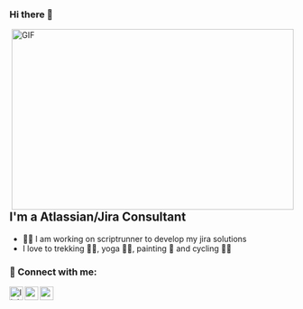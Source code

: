 ### Hi there 👋

<img align="right" alt="GIF" src="https://github.com/abhisheknaiidu/abhisheknaiidu/blob/master/code.gif?raw=true" width="500" height="320" />

## I'm a Atlassian/Jira Consultant
- 👩‍💻 I am working on scriptrunner to develop my jira solutions
-  I love to trekking 🚶‍♀️, yoga 🧘‍♀️, painting 🎨 and cycling 🚴‍♀️


### 📩 Connect with me:

[<img align="left" alt="linkedin | LinkedIn" width="24px" src="https://raw.githubusercontent.com/peterthehan/peterthehan/master/assets/linkedin.svg" />][linkedin]
[<img align="left" height="24" width="24" src="https://cdn.jsdelivr.net/npm/simple-icons@v4/icons/instagram.svg" />][instagram]
[<img align="left" height="24" width="24" src="https://cdn.jsdelivr.net/npm/simple-icons@v4/icons/gmail.svg" />][gmail]


<br />


[instagram]: https://www.instagram.com/ezgibayindiir
[linkedin]: https://www.linkedin.com/in/ezgi-bay%C4%B1nd%C4%B1r-368a81151/
[gmail]: mailto:ezgibayindiir@gmail.com
<br />
